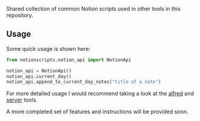 Shared collection of common Notion scripts used in other tools in this repository.

## Usage

Some quick usage is shown here:

```python
from notionscripts.notion_api import NotionApi

notion_api = NotionApi()
notion_api.current_day()
notion_api.append_to_current_day_notes("title of a note")
```

For more detailed usage I would recommend taking a look at the [alfred](/../alfred/) and [server](/../server/) tools.

A more completed set of features and instructions will be provided soon.
